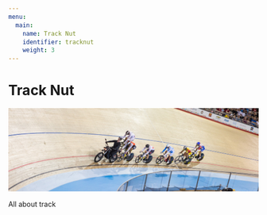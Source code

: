 ```yaml
---
menu:
  main:
    name: Track Nut
    identifier: tracknut
    weight: 3
---
```


# Track Nut

![PanAm-Kerin-1-Header](graphics/PanAm-Kerin-1-Header.jpg)

All about track
